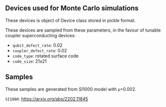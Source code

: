 ## Devices used for Monte Carlo simulations
These devices is object of Device class stored in pickle format.

These devices are sampled from these parameters, in the favour of tunable coupler superconducting devices:
- `qubit_defect_rate`: 0.02
- `coupler_defect_rate`: 0.02
- `code_type`: rotated surface code
- `code_size`: 21x21

## Samples
These samples are generated from SI1000 model with `p`=0.002.

`SI1000`: https://arxiv.org/abs/2202.11845